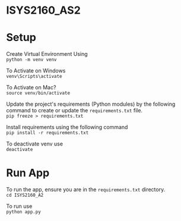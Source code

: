 # ISYS2160_AS2
<h1>Setup</h1>

Create Virtual Environment Using <br>
```python -m venv venv```

To Activate on Windows <br>
```venv\Scripts\activate```

To Activate on Mac? <br>
```source venv/bin/activate```

Update the project's requirements (Python modules) by the following command to create or update the `requirements.txt` file. <br>
```pip freeze > requirements.txt```

Install requirements using the following command <br>
```pip install -r requirements.txt```

To deactivate venv use <br>
```deactivate```

<h1>Run App</h1>

To run the app, ensure you are in the `requirements.txt` directory. <br>
```cd ISYS2160_A2```

To run use <br>
```python app.py```
